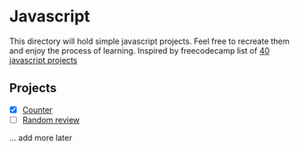 # Javascript

This directory will hold simple javascript projects. Feel free to recreate them and enjoy the process of learning. Inspired by freecodecamp list of [40 javascript projects](https://www.freecodecamp.org/news/javascript-projects-for-beginners/#how-to-create-a-counter)

## Projects

- [x] [Counter](./counter/)
- [ ] [Random review](./random%20review/)

... add more later